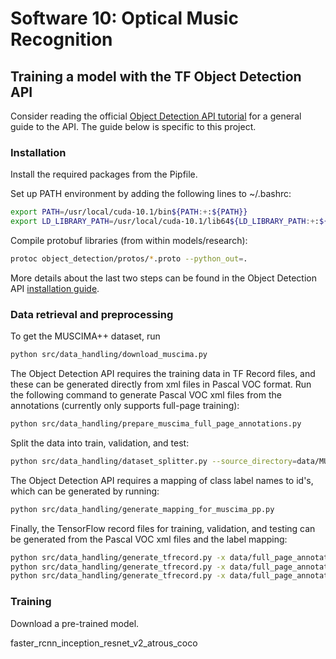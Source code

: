 # Software 10: Optical Music Recognition

## Training a model with the TF Object Detection API
Consider reading the official [Object Detection API tutorial](https://tensorflow-object-detection-api-tutorial.readthedocs.io/en/latest/training.html)
for a general guide to the API.
The guide below is specific to this project.
### Installation
Install the required packages from the Pipfile.

Set up PATH environment by adding the following lines to ~/.bashrc:
```bash
export PATH=/usr/local/cuda-10.1/bin${PATH:+:${PATH}}
export LD_LIBRARY_PATH=/usr/local/cuda-10.1/lib64${LD_LIBRARY_PATH:+:${LD_LIBRARY_PATH}}
```

Compile protobuf libraries (from within models/research):

```bash
protoc object_detection/protos/*.proto --python_out=.
```

More details about the last two steps can be found in the Object Detection API
[installation guide](https://tensorflow-object-detection-api-tutorial.readthedocs.io/en/latest/install.html).




### Data retrieval and preprocessing
To get the MUSCIMA++ dataset, run 

```bash
python src/data_handling/download_muscima.py
```

The Object Detection API requires the training data in TF Record files, and
these can be generated directly from xml files in Pascal VOC format.
Run the following command to generate Pascal VOC xml files from the annotations
(currently only supports full-page training):

```bash
python src/data_handling/prepare_muscima_full_page_annotations.py
```

Split the data into train, validation, and test:

```bash
python src/data_handling/dataset_splitter.py --source_directory=data/MUSCIMA++/full_page_annotations/annotations --destination_directory=data/MUSCIMA++/full_page_annotations/
```

The Object Detection API requires a mapping of class label names to id's, which can
be generated by running:

```bash
python src/data_handling/generate_mapping_for_muscima_pp.py
```

Finally, the TensorFlow record files for training, validation, and testing can
be generated from the Pascal VOC xml files and the label mapping:

```bash
python src/data_handling/generate_tfrecord.py -x data/full_page_annotations/training/ -l data/MUSCIMA++/mapping_all_classes.txt -o data/MUSCIMA++/full_page_annotations/train.record
python src/data_handling/generate_tfrecord.py -x data/full_page_annotations/validation/ -l data/MUSCIMA++/mapping_all_classes.txt -o data/MUSCIMA++/full_page_annotations/validation.record
python src/data_handling/generate_tfrecord.py -x data/full_page_annotations/test/ -l data/MUSCIMA++/mapping_all_classes.txt -o data/MUSCIMA++/full_page_annotations/test.record
```

### Training

Download a pre-trained model.

faster_rcnn_inception_resnet_v2_atrous_coco

